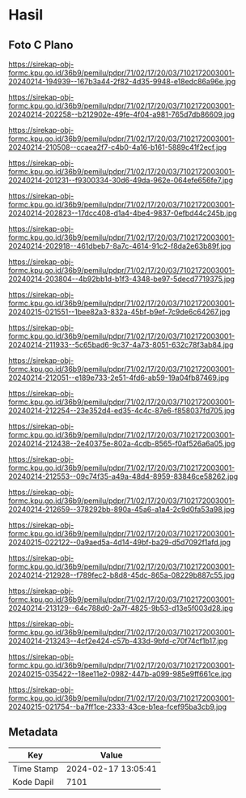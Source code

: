 # Hasil

## Foto C Plano

https://sirekap-obj-formc.kpu.go.id/36b9/pemilu/pdpr/71/02/17/20/03/7102172003001-20240214-194939--167b3a44-2f82-4d35-9948-e18edc86a96e.jpg

https://sirekap-obj-formc.kpu.go.id/36b9/pemilu/pdpr/71/02/17/20/03/7102172003001-20240214-202258--b212902e-49fe-4f04-a981-765d7db86609.jpg

https://sirekap-obj-formc.kpu.go.id/36b9/pemilu/pdpr/71/02/17/20/03/7102172003001-20240214-210508--ccaea2f7-c4b0-4a16-b161-5889c41f2ecf.jpg

https://sirekap-obj-formc.kpu.go.id/36b9/pemilu/pdpr/71/02/17/20/03/7102172003001-20240214-201231--f9300334-30d6-49da-962e-064efe656fe7.jpg

https://sirekap-obj-formc.kpu.go.id/36b9/pemilu/pdpr/71/02/17/20/03/7102172003001-20240214-202823--17dcc408-d1a4-4be4-9837-0efbd44c245b.jpg

https://sirekap-obj-formc.kpu.go.id/36b9/pemilu/pdpr/71/02/17/20/03/7102172003001-20240214-202918--461dbeb7-8a7c-4614-91c2-f8da2e63b89f.jpg

https://sirekap-obj-formc.kpu.go.id/36b9/pemilu/pdpr/71/02/17/20/03/7102172003001-20240214-203804--4b92bb1d-b1f3-4348-be97-5decd7719375.jpg

https://sirekap-obj-formc.kpu.go.id/36b9/pemilu/pdpr/71/02/17/20/03/7102172003001-20240215-021551--1bee82a3-832a-45bf-b9ef-7c9de6c64267.jpg

https://sirekap-obj-formc.kpu.go.id/36b9/pemilu/pdpr/71/02/17/20/03/7102172003001-20240214-211933--5c65bad6-9c37-4a73-8051-632c78f3ab84.jpg

https://sirekap-obj-formc.kpu.go.id/36b9/pemilu/pdpr/71/02/17/20/03/7102172003001-20240214-212051--e189e733-2e51-4fd6-ab59-19a04fb87469.jpg

https://sirekap-obj-formc.kpu.go.id/36b9/pemilu/pdpr/71/02/17/20/03/7102172003001-20240214-212254--23e352d4-ed35-4c4c-87e6-f858037fd705.jpg

https://sirekap-obj-formc.kpu.go.id/36b9/pemilu/pdpr/71/02/17/20/03/7102172003001-20240214-212438--2e40375e-802a-4cdb-8565-f0af526a6a05.jpg

https://sirekap-obj-formc.kpu.go.id/36b9/pemilu/pdpr/71/02/17/20/03/7102172003001-20240214-212553--09c74f35-a49a-48d4-8959-83846ce58262.jpg

https://sirekap-obj-formc.kpu.go.id/36b9/pemilu/pdpr/71/02/17/20/03/7102172003001-20240214-212659--378292bb-890a-45a6-a1a4-2c9d0fa53a98.jpg

https://sirekap-obj-formc.kpu.go.id/36b9/pemilu/pdpr/71/02/17/20/03/7102172003001-20240215-022122--0a9aed5a-4d14-49bf-ba29-d5d7092f1afd.jpg

https://sirekap-obj-formc.kpu.go.id/36b9/pemilu/pdpr/71/02/17/20/03/7102172003001-20240214-212928--f789fec2-b8d8-45dc-865a-08229b887c55.jpg

https://sirekap-obj-formc.kpu.go.id/36b9/pemilu/pdpr/71/02/17/20/03/7102172003001-20240214-213129--64c788d0-2a7f-4825-9b53-d13e5f003d28.jpg

https://sirekap-obj-formc.kpu.go.id/36b9/pemilu/pdpr/71/02/17/20/03/7102172003001-20240214-213243--4cf2e424-c57b-433d-9bfd-c70f74cf1b17.jpg

https://sirekap-obj-formc.kpu.go.id/36b9/pemilu/pdpr/71/02/17/20/03/7102172003001-20240215-035422--18ee11e2-0982-447b-a099-985e9ff661ce.jpg

https://sirekap-obj-formc.kpu.go.id/36b9/pemilu/pdpr/71/02/17/20/03/7102172003001-20240215-021754--ba7ff1ce-2333-43ce-b1ea-fcef95ba3cb9.jpg


## Metadata

| Key        | Value               |
| ---------- | ------------------- |
| Time Stamp | 2024-02-17 13:05:41 |
| Kode Dapil | 7101                |




